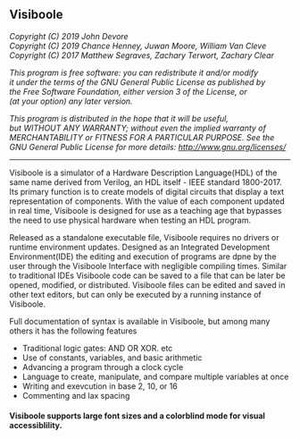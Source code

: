  ## Visiboole

*Copyright (C) 2019 John Devore  
Copyright (C) 2019 Chance Henney, Juwan Moore, William Van Cleve  
Copyright (C) 2017 Matthew Segraves, Zachary Terwort, Zachary Clear*

*This program is free software: you can redistribute it and/or modify  
it under the terms of the GNU General Public License as published by  
the Free Software Foundation, either version 3 of the License, or  
(at your option) any later version.*
 
*This program is distributed in the hope that it will be useful,  
but WITHOUT ANY WARRANTY; without even the implied warranty of  
MERCHANTABILITY or FITNESS FOR A PARTICULAR PURPOSE. See the  
GNU General Public License for more details: http://www.gnu.org/licenses/*

-----
		   
 
Visiboole is a simulator of a Hardware Description Language(HDL) of the same name derived from Verilog, an HDL itself - IEEE standard 1800-2017. Its primary function is to create models of digital circuits that display a text representation of components. With the value of each component updated in real time, Visiboole is designed for use as a teaching age that bypasses the need to use physical hardware when testing an HDL program.
 
Released as a standalone executable file, Visiboole requires no drivers or runtime environment updates. Designed as an Integrated Development Environment(IDE) the editing and execution of programs are dpne by the user through the Visiboole Interface with negligible compiling times. Similar to traditional IDEs Visiboole code can be saved to a file that can be later be opened, modified, or distributed. Visiboole files can be edited and saved in other text editors, but can only be executed by a running instance of Visiboole.
 
Full documentation of syntax is available in Visiboole, but among many others it has the following features  
  * Traditional logic gates: AND OR XOR. etc  
  * Use of constants, variables, and basic arithmetic  
  * Advancing a program through a clock cycle  
  * Language to create, manipulate, and compare multiple variables at once  
  * Writing and exevcution in base 2, 10, or 16  
  * Commenting and lax spacing  
      
  #### Visiboole supports large font sizes and a colorblind mode for visual accessiblility.
